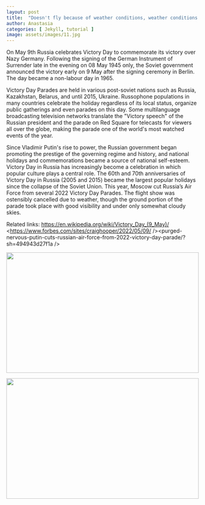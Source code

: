 ```yaml
---
layout: post
title:  "Doesn't fly because of weather conditions, weather conditions:"
author: Anastasia
categories: [ Jekyll, tutorial ]
image: assets/images/11.jpg
---
```

On May 9th Russia celebrates Victory Day to commemorate its victory over Nazy Germany.  Following the signing of the German Instrument of Surrender late in the evening on 08 May 1945 only, the Soviet government announced the victory early on 9 May after the signing ceremony in Berlin. The day became a non-labour day in 1965.

Victory Day Parades are held in various post-soviet nations such as Russia, Kazakhstan, Belarus, and until 2015, Ukraine.
Russophone populations in many countries celebrate the holiday regardless of its local status, organize public gatherings and even parades on this day. Some multilanguage broadcasting television networks translate the "Victory speech" of the Russian president and the parade on Red Square for telecasts for viewers all over the globe, making the parade one of the world's most watched events of the year.

Since Vladimir Putin's rise to power, the Russian government began promoting the prestige of the governing regime and history, and national holidays and commemorations became a source of national self-esteem. Victory Day in Russia has increasingly become a celebration in which popular culture plays a central role. The 60th and 70th anniversaries of Victory Day in Russia (2005 and 2015) became the largest popular holidays since the collapse of the Soviet Union.
This year,  Moscow cut Russia’s Air Force from several 2022 Victory Day Parades. The flight show was ostensibly cancelled due to weather, though the ground portion of the parade took place with good visibility and under only somewhat cloudy skies.

Related links:
<https://en.wikipedia.org/wiki/Victory_Day_(9_May)/>
<https://www.forbes.com/sites/craighooper/2022/05/09/ /><purged-nervous-putin-cuts-russian-air-force-from-2022-victory-day-parade/?sh=494943d27f1a />


<p><image style="width:100%;" height="315" src="https://i.insider.com/6278cb9794a2c10018ee8234?width=1300&format=jpeg&auto=webp" frameborder="0" allowfullscreen></image></p>
<p><image style="width:100%;" height="315" src="https://pbs.twimg.com/media/FSTLG3nWUAAU6_I.jpg:large" frameborder="0" allowfullscreen></image></p>



